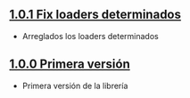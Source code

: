 ## [1.0.1 Fix loaders determinados](https://github.com/SDOSLabs/SDOSCustomLoader/tree/v1.0.0)

- Arreglados los loaders determinados

## [1.0.0 Primera versión](https://github.com/SDOSLabs/SDOSCustomLoader/tree/v1.0.0)

- Primera versión de la librería
